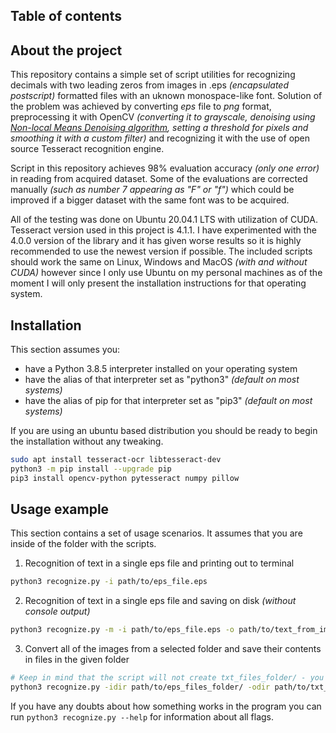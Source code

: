 ## Table of contents



## About the project

This repository contains a simple set of script utilities for recognizing decimals with two leading zeros from images in .eps *(encapsulated postscript)* 
formatted files with an uknown monospace-like font. Solution of the problem was achieved by converting *eps* file to *png* format, preprocessing it with OpenCV  *(converting it to grayscale, denoising using [Non-local Means Denoising algorithm](http://www.ipol.im/pub/algo/bcm_non_local_means_denoising), setting a threshold for pixels and smoothing it with a custom filter)* and recognizing it with the use of open source Tesseract recognition engine.

Script in this repository achieves 98% evaluation accuracy *(only one error)* in reading from acquired dataset. Some of the evaluations are corrected manually *(such as number 7 appearing as "F" or "f")* which could be improved if a bigger dataset with the same font was to be acquired. 

All of the testing was done on Ubuntu 20.04.1 LTS with utilization of CUDA. Tesseract version used in this project is 4.1.1. I have experimented with the 4.0.0 version of the library and it has given worse results so it is highly recommended to use the newest version if possible. The included scripts should work the same on Linux, Windows and MacOS *(with and without CUDA)* however since I only use Ubuntu on my personal machines as of the moment I will only present the installation instructions for that operating system.

## Installation

This section assumes you: 
* have a Python 3.8.5 interpreter installed on your operating system
* have the alias of that interpreter set as "python3" *(default on most systems)* 
* have the alias of pip for that interpreter set as "pip3" *(default on most systems)*

If you are using an ubuntu based distribution you should be ready to begin the installation without any tweaking.

```sh
sudo apt install tesseract-ocr libtesseract-dev
python3 -m pip install --upgrade pip
pip3 install opencv-python pytesseract numpy pillow
```

## Usage example

This section contains a set of usage scenarios. It assumes that you are inside of the folder with the scripts. 

1. Recognition of text in a single eps file and printing out to terminal

```sh
python3 recognize.py -i path/to/eps_file.eps
```

2. Recognition of text in a single eps file and saving on disk *(without console output)*
```sh
python3 recognize.py -m -i path/to/eps_file.eps -o path/to/text_from_image.txt 
```

3. Convert all of the images from a selected folder and save their contents in files in the given folder
```sh
# Keep in mind that the script will not create txt_files_folder/ - you must create it beforehand
python3 recognize.py -idir path/to/eps_files_folder/ -odir path/to/txt_files_folder/
```

If you have any doubts about how something works in the program you can run `python3 recognize.py --help` for information about all flags.
